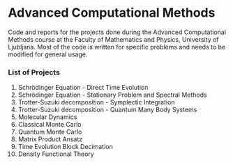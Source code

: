 # Advanced Computational Methods
Code and reports for the projects done during the Advanced Computational Methods course at the Faculty of Mathematics and Physics, University of Ljubljana.
Most of the code is written for specific problems and needs to be modified for general usage.

### List of Projects
1. Schrödinger Equation - Direct Time Evolution
2. Schrödinger Equation - Stationary Problem and Spectral Methods
3. Trotter-Suzuki decomposition - Symplectic Integration
4. Trotter-Suzuki decomposition - Quantum Many Body Systems
5. Molecular Dynamics
6. Classical Monte Carlo
7. Quantum Monte Carlo
8. Matrix Product Ansatz
9. Time Evolution Block Decimation
10. Density Functional Theory
